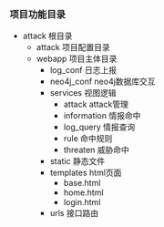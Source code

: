 ### 项目功能目录

* attack    根目录
  * attack		项目配置目录
  * webapp      项目主体目录
    * log_conf                日志上报
    * neo4j_conf            neo4j数据库交互
    * services                 视图逻辑
      * attack              attack管理
      * information   情报命中
      * log_query       情报查询
      * rule                 命中规则
      * threaten         威胁命中 
    * static                 静态文件
    * templates              html页面
        * base.html         
        * home.html
        * login.html
    * urls                   接口路由